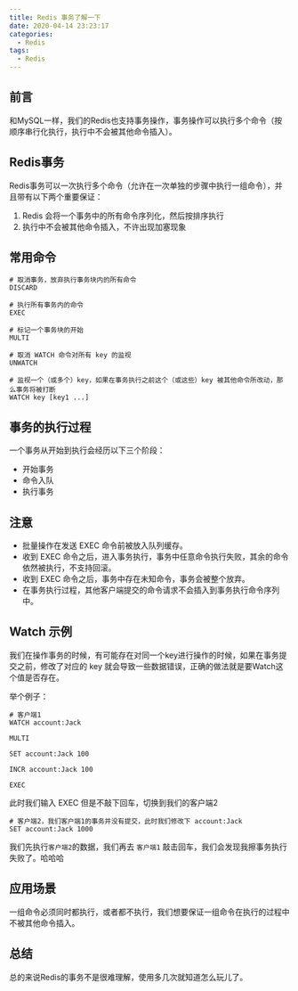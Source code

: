 ```yaml
---
title: Redis 事务了解一下
date: 2020-04-14 23:23:17
categories:
  - Redis
tags:
  - Redis
---
```


## 前言

和MySQL一样，我们的Redis也支持事务操作，事务操作可以执行多个命令（按顺序串行化执行，执行中不会被其他命令插入）。



## Redis事务

Redis事务可以一次执行多个命令（允许在一次单独的步骤中执行一组命令），并且带有以下两个重要保证：

1. Redis 会将一个事务中的所有命令序列化，然后按排序执行
2. 执行中不会被其他命令插入，不许出现加塞现象

<!-- more -->

## 常用命令

```shell
# 取消事务，放弃执行事务块内的所有命令
DISCARD

# 执行所有事务内的命令
EXEC

# 标记一个事务块的开始
MULTI

# 取消 WATCH 命令对所有 key 的监视
UNWATCH

# 监视一个（或多个）key，如果在事务执行之前这个（或这些）key 被其他命令所改动，那么事务将被打断
WATCH key [key1 ...]
```



## 事务的执行过程

一个事务从开始到执行会经历以下三个阶段：

- 开始事务
- 命令入队
- 执行事务



## 注意

- 批量操作在发送 EXEC 命令前被放入队列缓存。
- 收到 EXEC 命令之后，进入事务执行，事务中任意命令执行失败，其余的命令依然被执行，不支持回滚。
- 收到 EXEC 命令之后，事务中存在未知命令，事务会被整个放弃。
- 在事务执行过程，其他客户端提交的命令请求不会插入到事务执行命令序列中。



## Watch 示例

我们在操作事务的时候，有可能存在对同一个key进行操作的时候，如果在事务提交之前，修改了对应的 key 就会导致一些数据错误，正确的做法就是要Watch这个值是否存在。

举个例子：

``` shell
# 客户端1
WATCH account:Jack

MULTI

SET account:Jack 100

INCR account:Jack 100

EXEC
```

此时我们输入 EXEC 但是不敲下回车，切换到我们的客户端2

```shell
# 客户端2，我们客户端1的事务并没有提交，此时我们修改下 account:Jack
SET account:Jack 1000
```

我们先执行`客户端2`的数据，我们再去 `客户端1` 敲击回车，我们会发现我擦事务执行失败了。哈哈哈



## 应用场景

一组命令必须同时都执行，或者都不执行，我们想要保证一组命令在执行的过程中不被其他命令插入。



## 总结

总的来说Redis的事务不是很难理解，使用多几次就知道怎么玩儿了。